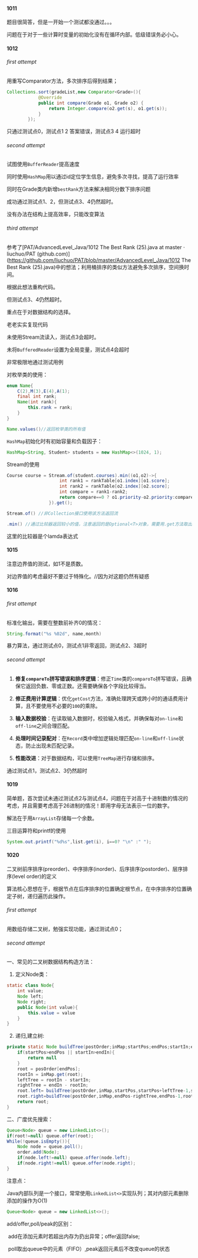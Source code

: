 #### 1011

题目很简答，但是一开始一个测试都没通过。。。

问题在于对于一些计算时变量的初始化没有在循环内部。低级错误务必小心。

#### 1012

###### first attempt

用重写Comparator方法，多次排序后得到结果；

````java
Collections.sort(gradeList,new Comparator<Grade>(){
			@Override
			public int compare(Grade o1, Grade o2) {
				return Integer.compare(o2.get(s), o1.get(s));
			}
		});
````

只通过测试点0，测试点1 2 答案错误，测试点3 4 运行超时

###### second attempt

试图使用`BufferReader`提高速度

同时使用`HashMap`用以通过id定位学生信息，避免多次寻找，提高了运行效率

同时在Grade类内新增`bestRank`方法来解决相同分数下排序问题

成功通过测试点1、2，但测试点3、4仍然超时。

没有办法在结构上提高效率，只能改变算法

###### third attempt

参考了[PAT/AdvancedLevel_Java/1012 The Best Rank (25).java at master · liuchuo/PAT (github.com)](https://github.com/liuchuo/PAT/blob/master/AdvancedLevel_Java/1012 The Best Rank (25).java)中的想法；利用桶排序的类似方法避免多次排序，空间换时间。

根据此想法重构代码。

但测试点3、4仍然超时。

重点在于对数据结构的选择。

老老实实复现代码

未使用Stream流读入，测试点3会超时。

未将`BufferedReader`设置为全局变量，测试点4会超时

非常极限地通过测试用例

对枚举类的使用：

````java
enum Name{
    C(2),M(3),E(4),A(1);
    final int rank;
    Name(int rank){
        this.rank = rank;
    }
}

Name.values()//返回枚举类的所有值
````

`HashMap`初始化时有初始容量和负载因子：

````java
HashMap<String, Student> students = new HashMap<>(1024, 1);
````

Stream的使用

````java
Course course = Stream.of(student.courses).min((o1,o2)->{
					int rank1 = rankTable[o1.index][o1.score];
					int rank2 = rankTable[o2.index][o2.score];
					int compare = rank1-rank2;
					return compare==0 ? o1.priority-o2.priority:compare;
				}).get();
````

````java
Stream.of() //非Collection接口使用该方法返回流
````

````java
.min() //通过比较器返回较小的值，注意返回的是Optional<T>对象，需要用.get方法取出
````

这里的比较器是个lamda表达式

#### 1015

注意边界值的测试，如1不是质数。

对边界值的考虑最好不要过于特殊化。//因为对这题仍然有疑惑
#### 1016
###### first attempt

标准化输出，需要在整数前补齐0的情况：

````java
String.format("%s %02d", name,month)
````

暴力算法，通过测试点0，测试点1非零返回，测试点2、3超时

###### second attempt

1. **修复`compareTo`拼写错误和排序逻辑**：修正`Time`类的`comparoTo`拼写错误，且确保它返回负数、零或正数。还需要确保各个字段比较得当。

2. **修正费用计算逻辑**：优化`getCost`方法，准确处理跨天或跨小时的通话费用计算，且不要使用不必要的`100`的乘除。

3. **输入数据校验**：在读取输入数据时，校验输入格式，并确保每对`on-line`和`off-line`之间合理匹配。

4. **处理时间记录配对**：在`Record`类中增加逻辑处理匹配`on-line`和`off-line`状态，防止出现未匹配记录。

5. **性能改进**：对于数据结构，可以使用`TreeMap`进行存储和排序。

通过测试点1，测试点2、3仍然超时

#### 1019

简单题，首次尝试未通过测试点2与测试点4，问题在于对高于十进制数的情况的考虑，并且需要考虑高于26进制的情况！即用字母无法表示一位的数字。

解法在于用`ArrayList`存储每一个余数。

三目运算符和printf的使用

````java
System.out.printf("%d%s",list.get(i), i==0? "\n" :" ");
````

#### 1020

二叉树前序排序(preorder)、中序排序(inorder)、后序排序(postorder)、层序排序(level order)的定义

算法核心思想在于，根据节点在后序排序的位置确定根节点，在中序排序的位置确定子树，递归遍历此操作。

###### first attempt

用数组存储二叉树，勉强实现功能，通过测试点0；

###### second attempt

一、常见的二叉树数据结构构造方法：

1. 定义Node类：

````java
static class Node{
    int value;
    Node left;
    Node right;
    public Node(int value){
        this.value = value
    }
}
````

2. 递归,建立树:

````java
private static Node buildTree(postOrder;inMap;startPos;endPos;startIn;endIn){
	if(startPos>endPos || startIn>endIn){
        return null
    }
    root = posOrder[endPos];
    rootIn = inMap.get(root);
    leftTree = rootIn - startIn;
    rightTree = endIn - rootIn;
    root.left= buildTree(postOrder,inMap,startPos,startPos+leftTree-1,startIn,rootIn-1);
    root.right=buildTree(postOrder,inMap,endPos-rightTree,endPos-1,rootIn+1,endIn);
    return root;
}
````

二、广度优先搜索：

````java
Queue<Node> queue = new LinkedList<>();
if(root!=null) queue.offer(root);
While(!queue.isEmpty()){
    Node node = queue.poll();
    order.add(Node);
    if(node.left!=null) queue.offer(node.left);
    if(node.right!=null) queue.offer(node.right);
}
````

注意点：

Java内部队列是一个接口，常常使用`LinkedList<>`实现队列；其对内部元素删除添加的操作为O(1)

````java
Queue<Node> queue = new LinkedList<>();
````

add/offer,poll/peak的区别：

​	add在添加元素时若超出内存为扔出异常；offer返回false;

​	poll取出queue中的元素（FIFO）,peak返回元素后不改变queue的状态
